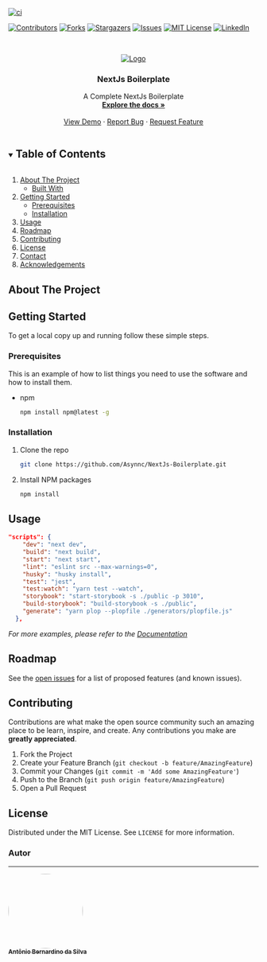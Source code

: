 [![ci](https://github.com/Ellie-on/NextJs-Boilerplate/actions/workflows/ci.yml/badge.svg?event=pull_request)](https://github.com/Ellie-on/NextJs-Boilerplate/actions/workflows/ci.yml)

[![Contributors][contributors-shield]][contributors-url]
[![Forks][forks-shield]][forks-url]
[![Stargazers][stars-shield]][stars-url]
[![Issues][issues-shield]][issues-url]
[![MIT License][license-shield]][license-url]
[![LinkedIn][linkedin-shield]][linkedin-url]



<!-- PROJECT LOGO -->
<br />
<p align="center">
  <a href="https://github.com/Ellie-on/NextJs-Boilerplate">
    <img src="https://i.imgur.com/aJlvklQ.png" alt="Logo">
  </a>

  <h3 align="center">NextJs Boilerplate</h3>

  <p align="center">
    A Complete NextJs Boilerplate
    <br />
    <a href="https://github.com/Asynnc/NextJs-Boilerplate/wiki"><strong>Explore the docs »</strong></a>
    <br />
    <br />
    <a href="https://github.com/Asynnc/NextJs-Boilerplate">View Demo</a>
    ·
    <a href="https://github.com/Asynnc/NextJs-Boilerplate">Report Bug</a>
    ·
    <a href="https://github.com/Asynnc/NextJs-Boilerplate">Request Feature</a>
  </p>
</p>



<!-- TABLE OF CONTENTS -->
<details open="open">
  <summary><h2 style="display: inline-block">Table of Contents</h2></summary>
  <ol>
    <li>
      <a href="#about-the-project">About The Project</a>
      <ul>
        <li><a href="#built-with">Built With</a></li>
      </ul>
    </li>
    <li>
      <a href="#getting-started">Getting Started</a>
      <ul>
        <li><a href="#prerequisites">Prerequisites</a></li>
        <li><a href="#installation">Installation</a></li>
      </ul>
    </li>
    <li><a href="#usage">Usage</a></li>
    <li><a href="#roadmap">Roadmap</a></li>
    <li><a href="#contributing">Contributing</a></li>
    <li><a href="#license">License</a></li>
    <li><a href="#contact">Contact</a></li>
    <li><a href="#acknowledgements">Acknowledgements</a></li>
  </ol>
</details>



<!-- ABOUT THE PROJECT -->
## About The Project
<!--

[![Product Name Screen Shot][product-screenshot]](https://example.com)

Here's a blank template to get started:
**To avoid retyping too much info. Do a search and replace with your text editor for the following:**
`github_username`, `repo_name`, `twitter_handle`, `email`, `project_title`, `project_description`


### Built With

* []()
* []()
* []()

-->

<!-- GETTING STARTED -->
## Getting Started

To get a local copy up and running follow these simple steps.

### Prerequisites

This is an example of how to list things you need to use the software and how to install them.
* npm
  ```sh
  npm install npm@latest -g
  ```

### Installation

1. Clone the repo
   ```sh
   git clone https://github.com/Asynnc/NextJs-Boilerplate.git
   ```
2. Install NPM packages
   ```sh
   npm install
   ```



<!-- USAGE EXAMPLES -->
## Usage

```json
"scripts": {
    "dev": "next dev",
    "build": "next build",
    "start": "next start",
    "lint": "eslint src --max-warnings=0",
    "husky": "husky install",
    "test": "jest",
    "test:watch": "yarn test --watch",
    "storybook": "start-storybook -s ./public -p 3010",
    "build-storybook": "build-storybook -s ./public",
    "generate": "yarn plop --plopfile ./generators/plopfile.js"
  },
```

_For more examples, please refer to the [Documentation](https://github.com/Asynnc/NextJs-Boilerplate/wiki/Scripts---package.json)_



<!-- ROADMAP -->
## Roadmap

See the [open issues](https://github.com/Asynnc/NextJs-Boilerplate/issues) for a list of proposed features (and known issues).



<!-- CONTRIBUTING -->
## Contributing

Contributions are what make the open source community such an amazing place to be learn, inspire, and create. Any contributions you make are **greatly appreciated**.

1. Fork the Project
2. Create your Feature Branch (`git checkout -b feature/AmazingFeature`)
3. Commit your Changes (`git commit -m 'Add some AmazingFeature'`)
4. Push to the Branch (`git push origin feature/AmazingFeature`)
5. Open a Pull Request



<!-- LICENSE -->
## License

Distributed under the MIT License. See `LICENSE` for more information.



<!-- CONTACT -->
### Autor
---

<a href="https://tonybsilvadev.medium.com/">
 <img style="border-radius: 50%;" src="https://avatars.githubusercontent.com/u/54373473?v=4" width="150px;" alt=""/>
 <br />
 <sub><b>Antônio Bernardino da Silva</b></sub></a> <a href="https://tonybsilvadev.medium.com/" title="Medium".</a>





<!-- MARKDOWN LINKS & IMAGES -->
<!-- https://www.markdownguide.org/basic-syntax/#reference-style-links -->
[contributors-shield]: https://img.shields.io/github/contributors/Asynnc/NextJs-Boilerplate.svg?style=for-the-badge
[contributors-url]: https://github.com/Asynnc/NextJs-Boilerplate/graphs/contributors
[forks-shield]: https://img.shields.io/github/forks/Asynnc/NextJs-Boilerplate.svg?style=for-the-badge
[forks-url]: https://github.com/Asynnc/NextJs-Boilerplate/network/members
[stars-shield]: https://img.shields.io/github/stars/Asynnc/NextJs-Boilerplate.svg?style=for-the-badge
[stars-url]: https://github.com/Asynnc/NextJs-Boilerplate/stargazers
[issues-shield]: https://img.shields.io/github/issues/Asynnc/NextJs-Boilerplate.svg?style=for-the-badge
[issues-url]: https://github.com/Asynnc/NextJs-Boilerplate/issues
[license-shield]: https://img.shields.io/github/license/Asynnc/NextJs-Boilerplate.svg?style=for-the-badge
[license-url]: https://github.com/Asynnc/NextJs-Boilerplate/blob/master/LICENSE.txt
[linkedin-shield]: https://img.shields.io/badge/-LinkedIn-black.svg?style=for-the-badge&logo=linkedin&colorB=555
[linkedin-url]: https://linkedin.com/in/tony-silva/
